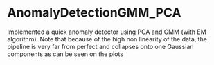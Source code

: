 # AnomalyDetectionGMM_PCA
Implemented a quick anomaly detector using PCA and GMM (with EM algorithm). Note that because of the high non linearity of the data, the pipeline is very far from perfect and collapses onto one Gaussian components as can be seen on the plots
